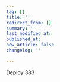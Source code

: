 ```yaml
---
tag: []
title: ''
redirect_from: []
summary: ''
last_modified_at: 
published_at: 
new_article: false
changelog: ''

---
```

Deploy 383